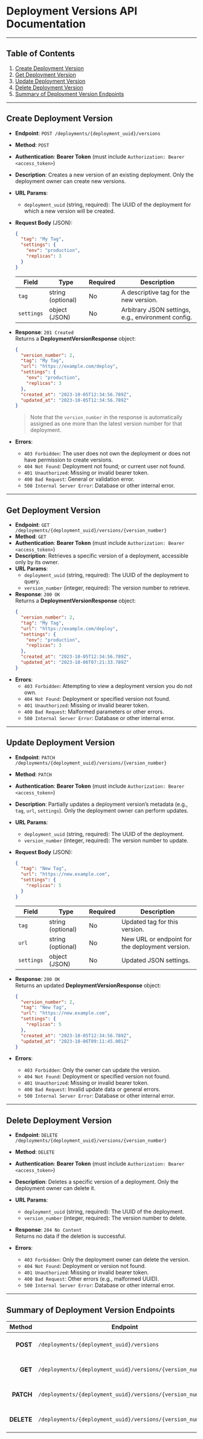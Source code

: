 # Deployment Versions API Documentation

---

## Table of Contents
1. [Create Deployment Version](#create-deployment-version)
2. [Get Deployment Version](#get-deployment-version)
3. [Update Deployment Version](#update-deployment-version)
4. [Delete Deployment Version](#delete-deployment-version)
5. [Summary of Deployment Version Endpoints](#summary-of-deployment-version-endpoints)

---

## Create Deployment Version
- **Endpoint**: `POST /deployments/{deployment_uuid}/versions`
- **Method**: `POST`
- **Authentication**: **Bearer Token** (must include `Authorization: Bearer <access_token>`)
- **Description**: Creates a new version of an existing deployment. Only the deployment owner can create new versions.
- **URL Params**:
  - `deployment_uuid` (string, required): The UUID of the deployment for which a new version will be created.
- **Request Body** (JSON):
  ```json
  {
    "tag": "My Tag",
    "settings": {
      "env": "production",
      "replicas": 3
    }
  }
  ```
  | Field         | Type                 | Required | Description                                                 |
  |---------------|----------------------|----------|-------------------------------------------------------------|
  | `tag`         | string (optional)   | No       | A descriptive tag for the new version.                      |
  | `settings`    | object (JSON)       | No       | Arbitrary JSON settings, e.g., environment config.          |

- **Response**: `201 Created`  
  Returns a **DeploymentVersionResponse** object:
  ```json
  {
    "version_number": 2,
    "tag": "My Tag",
    "url": "https://example.com/deploy",
    "settings": {
      "env": "production",
      "replicas": 3
    },
    "created_at": "2023-10-05T12:34:56.789Z",
    "updated_at": "2023-10-05T12:34:56.789Z"
  }
  ```
  > Note that the `version_number` in the response is automatically assigned as one more than the latest version number for that deployment.

- **Errors**:
  - `403 Forbidden`: The user does not own the deployment or does not have permission to create versions.
  - `404 Not Found`: Deployment not found; or current user not found.
  - `401 Unauthorized`: Missing or invalid bearer token.
  - `400 Bad Request`: General or validation error.
  - `500 Internal Server Error`: Database or other internal error.

---

## Get Deployment Version
- **Endpoint**: `GET /deployments/{deployment_uuid}/versions/{version_number}`
- **Method**: `GET`
- **Authentication**: **Bearer Token** (must include `Authorization: Bearer <access_token>`)
- **Description**: Retrieves a specific version of a deployment, accessible only by its owner.
- **URL Params**:
  - `deployment_uuid` (string, required): The UUID of the deployment to query.
  - `version_number` (integer, required): The version number to retrieve.
- **Response**: `200 OK`  
  Returns a **DeploymentVersionResponse** object:
  ```json
  {
    "version_number": 2,
    "tag": "My Tag",
    "url": "https://example.com/deploy",
    "settings": {
      "env": "production",
      "replicas": 3
    },
    "created_at": "2023-10-05T12:34:56.789Z",
    "updated_at": "2023-10-06T07:21:33.789Z"
  }
  ```
- **Errors**:
  - `403 Forbidden`: Attempting to view a deployment version you do not own.
  - `404 Not Found`: Deployment or specified version not found.
  - `401 Unauthorized`: Missing or invalid bearer token.
  - `400 Bad Request`: Malformed parameters or other errors.
  - `500 Internal Server Error`: Database or other internal error.

---

## Update Deployment Version
- **Endpoint**: `PATCH /deployments/{deployment_uuid}/versions/{version_number}`
- **Method**: `PATCH`
- **Authentication**: **Bearer Token** (must include `Authorization: Bearer <access_token>`)
- **Description**: Partially updates a deployment version’s metadata (e.g., `tag`, `url`, `settings`). Only the deployment owner can perform updates.
- **URL Params**:
  - `deployment_uuid` (string, required): The UUID of the deployment.
  - `version_number` (integer, required): The version number to update.
- **Request Body** (JSON):
  ```json
  {
    "tag": "New Tag",
    "url": "https://new.example.com",
    "settings": {
      "replicas": 5
    }
  }
  ```
  | Field         | Type                 | Required | Description                                     |
  |---------------|----------------------|----------|-------------------------------------------------|
  | `tag`         | string (optional)   | No       | Updated tag for this version.                   |
  | `url`         | string (optional)   | No       | New URL or endpoint for the deployment version. |
  | `settings`    | object (JSON)       | No       | Updated JSON settings.                          |

- **Response**: `200 OK`  
  Returns an updated **DeploymentVersionResponse** object:
  ```json
  {
    "version_number": 2,
    "tag": "New Tag",
    "url": "https://new.example.com",
    "settings": {
      "replicas": 5
    },
    "created_at": "2023-10-05T12:34:56.789Z",
    "updated_at": "2023-10-06T09:11:45.001Z"
  }
  ```
- **Errors**:
  - `403 Forbidden`: Only the owner can update the version.
  - `404 Not Found`: Deployment or specified version not found.
  - `401 Unauthorized`: Missing or invalid bearer token.
  - `400 Bad Request`: Invalid update data or general errors.
  - `500 Internal Server Error`: Database or other internal error.

---

## Delete Deployment Version
- **Endpoint**: `DELETE /deployments/{deployment_uuid}/versions/{version_number}`
- **Method**: `DELETE`
- **Authentication**: **Bearer Token** (must include `Authorization: Bearer <access_token>`)
- **Description**: Deletes a specific version of a deployment. Only the deployment owner can delete it.
- **URL Params**:
  - `deployment_uuid` (string, required): The UUID of the deployment.
  - `version_number` (integer, required): The version number to delete.

- **Response**: `204 No Content`  
  Returns no data if the deletion is successful.

- **Errors**:
  - `403 Forbidden`: Only the deployment owner can delete the version.
  - `404 Not Found`: Deployment or version not found.
  - `401 Unauthorized`: Missing or invalid bearer token.
  - `400 Bad Request`: Other errors (e.g., malformed UUID).
  - `500 Internal Server Error`: Database or other internal error.

---

## Summary of Deployment Version Endpoints

| Method | Endpoint                                                         | Description                                            |
|-------:|------------------------------------------------------------------|--------------------------------------------------------|
| **POST**   | `/deployments/{deployment_uuid}/versions`                            | **Create Deployment Version**                          |
| **GET**    | `/deployments/{deployment_uuid}/versions/{version_number}`          | **Get Deployment Version**                             |
| **PATCH**  | `/deployments/{deployment_uuid}/versions/{version_number}`          | **Update Deployment Version**                          |
| **DELETE** | `/deployments/{deployment_uuid}/versions/{version_number}`          | **Delete Deployment Version**                          |
